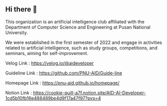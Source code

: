 ## Hi there 👋

This organization is an artificial intelligence club affiliated with the Department of Computer Science and Engineering at Pusan National University.

We were established in the first semester of 2022 and engage in activities related to artificial intelligence, such as study groups, competitions, and seminars, aiming for self-improvement.

Velog Link : https://velog.io/@aideveloper

Guideline Link : https://github.com/PNU-AID/Guide-line

Homepage Link : https://pnu-aid.github.io/homepage/

Notion Link : https://cookie-quill-a7f.notion.site/AID-AI-Developer-1cd5b10fb16e488489be4d9f17a47f97?pvs=4
<!--

**Here are some ideas to get you started:**

🙋‍♀️ A short introduction - what is your organization all about?
🌈 Contribution guidelines - how can the community get involved?
👩‍💻 Useful resources - where can the community find your docs? Is there anything else the community should know?
🍿 Fun facts - what does your team eat for breakfast?
🧙 Remember, you can do mighty things with the power of [Markdown](https://docs.github.com/github/writing-on-github/getting-started-with-writing-and-formatting-on-github/basic-writing-and-formatting-syntax)
-->
